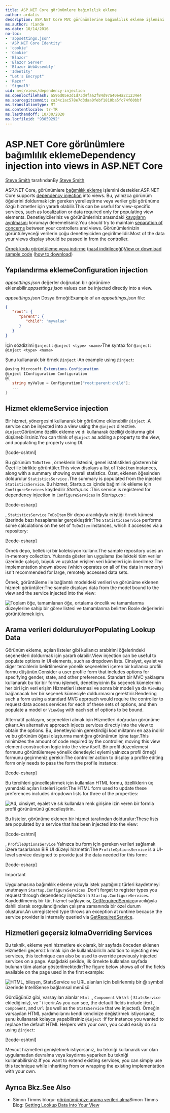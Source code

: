 ```yaml
---
title: ASP.NET Core görünümlere bağımlılık ekleme
author: ardalis
description: ASP.NET Core MVC görünümlerine bağımlılık ekleme işlemini nasıl desteklediğini öğrenin.
ms.author: riande
ms.date: 10/14/2016
no-loc:
- 'appsettings.json'
- 'ASP.NET Core Identity'
- 'cookie'
- 'Cookie'
- 'Blazor'
- 'Blazor Server'
- 'Blazor WebAssembly'
- 'Identity'
- "Let's Encrypt"
- 'Razor'
- 'SignalR'
uid: mvc/views/dependency-injection
ms.openlocfilehash: a596d05e3d1d73d4faa2f84d97a40e4a2c1234e4
ms.sourcegitcommit: ca34c1ac578e7d3daa0febf1810ba5fc74f60bbf
ms.translationtype: MT
ms.contentlocale: tr-TR
ms.lasthandoff: 10/30/2020
ms.locfileid: "93059292"
---
```

# <a name="dependency-injection-into-views-in-aspnet-core"></a><span data-ttu-id="98d70-103">ASP.NET Core görünümlere bağımlılık ekleme</span><span class="sxs-lookup"><span data-stu-id="98d70-103">Dependency injection into views in ASP.NET Core</span></span>

<span data-ttu-id="98d70-104">[Steve Smith](https://ardalis.com/) tarafından</span><span class="sxs-lookup"><span data-stu-id="98d70-104">By [Steve Smith](https://ardalis.com/)</span></span>

<span data-ttu-id="98d70-105">ASP.NET Core, görünümlere [bağımlılık ekleme](xref:fundamentals/dependency-injection) işlemini destekler.</span><span class="sxs-lookup"><span data-stu-id="98d70-105">ASP.NET Core supports [dependency injection](xref:fundamentals/dependency-injection) into views.</span></span> <span data-ttu-id="98d70-106">Bu, yalnızca görünüm öğelerini doldurmak için gereken yerelleştirme veya veriler gibi görünüme özgü hizmetler için yararlı olabilir.</span><span class="sxs-lookup"><span data-stu-id="98d70-106">This can be useful for view-specific services, such as localization or data required only for populating view elements.</span></span> <span data-ttu-id="98d70-107">Denetleyicileriniz ve görünümleriniz arasındaki [kaygıların ayrılmasını](/dotnet/standard/modern-web-apps-azure-architecture/architectural-principles#separation-of-concerns) korumayı denemelisiniz.</span><span class="sxs-lookup"><span data-stu-id="98d70-107">You should try to maintain [separation of concerns](/dotnet/standard/modern-web-apps-azure-architecture/architectural-principles#separation-of-concerns) between your controllers and views.</span></span> <span data-ttu-id="98d70-108">Görünümlerinizin görüntüleyeceği verilerin çoğu denetleyiciden geçirilmelidir.</span><span class="sxs-lookup"><span data-stu-id="98d70-108">Most of the data your views display should be passed in from the controller.</span></span>

<span data-ttu-id="98d70-109">[Örnek kodu görüntüleme veya indirme](https://github.com/dotnet/AspNetCore.Docs/tree/master/aspnetcore/mvc/views/dependency-injection/sample) ([nasıl indirileceği](xref:index#how-to-download-a-sample))</span><span class="sxs-lookup"><span data-stu-id="98d70-109">[View or download sample code](https://github.com/dotnet/AspNetCore.Docs/tree/master/aspnetcore/mvc/views/dependency-injection/sample) ([how to download](xref:index#how-to-download-a-sample))</span></span>

## <a name="configuration-injection"></a><span data-ttu-id="98d70-110">Yapılandırma ekleme</span><span class="sxs-lookup"><span data-stu-id="98d70-110">Configuration injection</span></span>

<span data-ttu-id="98d70-111">*appsettings.json* değerler doğrudan bir görünüme eklenebilir.</span><span class="sxs-lookup"><span data-stu-id="98d70-111">*appsettings.json* values can be injected directly into a view.</span></span>

<span data-ttu-id="98d70-112">*appsettings.json* Dosya örneği:</span><span class="sxs-lookup"><span data-stu-id="98d70-112">Example of an *appsettings.json* file:</span></span>

```json
{
   "root": {
      "parent": {
         "child": "myvalue"
      }
   }
}
```

<span data-ttu-id="98d70-113">İçin sözdizimi `@inject` : `@inject <type> <name>`</span><span class="sxs-lookup"><span data-stu-id="98d70-113">The syntax for `@inject`: `@inject <type> <name>`</span></span>

<span data-ttu-id="98d70-114">Şunu kullanarak bir örnek `@inject` :</span><span class="sxs-lookup"><span data-stu-id="98d70-114">An example using `@inject`:</span></span>

```csharp
@using Microsoft.Extensions.Configuration
@inject IConfiguration Configuration
@{
   string myValue = Configuration["root:parent:child"];
   ...
}
```

## <a name="service-injection"></a><span data-ttu-id="98d70-115">Hizmet ekleme</span><span class="sxs-lookup"><span data-stu-id="98d70-115">Service injection</span></span>

<span data-ttu-id="98d70-116">Bir hizmet, yönergesini kullanarak bir görünüme eklenebilir `@inject` .</span><span class="sxs-lookup"><span data-stu-id="98d70-116">A service can be injected into a view using the `@inject` directive.</span></span> <span data-ttu-id="98d70-117">`@inject`Görünüme özellik ekleme ve dı kullanarak özelliği doldurma gibi düşünebilirsiniz.</span><span class="sxs-lookup"><span data-stu-id="98d70-117">You can think of `@inject` as adding a property to the view, and populating the property using DI.</span></span>

[!code-cshtml[](../../mvc/views/dependency-injection/sample/src/ViewInjectSample/Views/ToDo/Index.cshtml?highlight=4,5,15,16,17)]

<span data-ttu-id="98d70-118">Bu görünüm `ToDoItem` , örneklerin listesini, genel istatistikleri gösteren bir Özet ile birlikte görüntüler.</span><span class="sxs-lookup"><span data-stu-id="98d70-118">This view displays a list of `ToDoItem` instances, along with a summary showing overall statistics.</span></span> <span data-ttu-id="98d70-119">Özet, eklenen öğesinden doldurulur `StatisticsService` .</span><span class="sxs-lookup"><span data-stu-id="98d70-119">The summary is populated from the injected `StatisticsService`.</span></span> <span data-ttu-id="98d70-120">Bu hizmet, Startup.cs içinde bağımlılık ekleme için `ConfigureServices` kaydedilir *Startup.cs* :</span><span class="sxs-lookup"><span data-stu-id="98d70-120">This service is registered for dependency injection in `ConfigureServices` in *Startup.cs* :</span></span>

[!code-csharp[](../../mvc/views/dependency-injection/sample/src/ViewInjectSample/Startup.cs?highlight=6,7&range=15-22)]

<span data-ttu-id="98d70-121">, `StatisticsService` `ToDoItem` Bir depo aracılığıyla eriştiği örnek kümesi üzerinde bazı hesaplamalar gerçekleştirir:</span><span class="sxs-lookup"><span data-stu-id="98d70-121">The `StatisticsService` performs some calculations on the set of `ToDoItem` instances, which it accesses via a repository:</span></span>

[!code-csharp[](../../mvc/views/dependency-injection/sample/src/ViewInjectSample/Model/Services/StatisticsService.cs?highlight=15,20,25)]

<span data-ttu-id="98d70-122">Örnek depo, bellek içi bir koleksiyon kullanır.</span><span class="sxs-lookup"><span data-stu-id="98d70-122">The sample repository uses an in-memory collection.</span></span> <span data-ttu-id="98d70-123">Yukarıda gösterilen uygulama (bellekteki tüm veriler üzerinde çalışır), büyük ve uzaktan erişilen veri kümeleri için önerilmez.</span><span class="sxs-lookup"><span data-stu-id="98d70-123">The implementation shown above (which operates on all of the data in memory) isn't recommended for large, remotely accessed data sets.</span></span>

<span data-ttu-id="98d70-124">Örnek, görüntüleme ile bağlantılı modeldeki verileri ve görünüme eklenen hizmeti görüntüler:</span><span class="sxs-lookup"><span data-stu-id="98d70-124">The sample displays data from the model bound to the view and the service injected into the view:</span></span>

![Toplam öğe, tamamlanan öğe, ortalama öncelik ve tamamlanma düzeylerine sahip bir görev listesi ve tamamlanma belirten Boole değerlerini görüntülemek için.](dependency-injection/_static/screenshot.png)

## <a name="populating-lookup-data"></a><span data-ttu-id="98d70-126">Arama verileri dolduruluyor</span><span class="sxs-lookup"><span data-stu-id="98d70-126">Populating Lookup Data</span></span>

<span data-ttu-id="98d70-127">Görünüm ekleme, açılan listeler gibi kullanıcı arabirimi öğelerindeki seçenekleri doldurmak için yararlı olabilir.</span><span class="sxs-lookup"><span data-stu-id="98d70-127">View injection can be useful to populate options in UI elements, such as dropdown lists.</span></span> <span data-ttu-id="98d70-128">Cinsiyet, eyalet ve diğer tercihlerin belirtilmesine yönelik seçenekleri içeren bir kullanıcı profili formu düşünün.</span><span class="sxs-lookup"><span data-stu-id="98d70-128">Consider a user profile form that includes options for specifying gender, state, and other preferences.</span></span> <span data-ttu-id="98d70-129">Standart bir MVC yaklaşımı kullanarak bu tür bir formu işlemek, denetleyicinin Bu seçenek kümelerinin her biri için veri erişim Hizmetleri istemesi ve sonra bir modeli ya da `ViewBag` bağlanacak her bir seçenek kümesiyle doldurmasını gerektirir.</span><span class="sxs-lookup"><span data-stu-id="98d70-129">Rendering such a form using a standard MVC approach would require the controller to request data access services for each of these sets of options, and then populate a model or `ViewBag` with each set of options to be bound.</span></span>

<span data-ttu-id="98d70-130">Alternatif yaklaşım, seçenekleri almak için Hizmetleri doğrudan görünüme çıkarır.</span><span class="sxs-lookup"><span data-stu-id="98d70-130">An alternative approach injects services directly into the view to obtain the options.</span></span> <span data-ttu-id="98d70-131">Bu, denetleyicinin gerektirdiği kod miktarını en aza indirir ve bu görünüm öğesi oluşturma mantığını görünümün içine taşır.</span><span class="sxs-lookup"><span data-stu-id="98d70-131">This minimizes the amount of code required by the controller, moving this view element construction logic into the view itself.</span></span> <span data-ttu-id="98d70-132">Bir profil düzenlemesi formunu görüntülemeye yönelik denetleyici eylemi yalnızca profil örneği formunu geçirmeniz gerekir:</span><span class="sxs-lookup"><span data-stu-id="98d70-132">The controller action to display a profile editing form only needs to pass the form the profile instance:</span></span>

[!code-csharp[](../../mvc/views/dependency-injection/sample/src/ViewInjectSample/Controllers/ProfileController.cs?highlight=9,19)]

<span data-ttu-id="98d70-133">Bu tercihleri güncelleştirmek için kullanılan HTML formu, özelliklerin üç yanındaki açılan listeleri içerir:</span><span class="sxs-lookup"><span data-stu-id="98d70-133">The HTML form used to update these preferences includes dropdown lists for three of the properties:</span></span>

![Ad, cinsiyet, eyalet ve sık kullanılan renk girişine izin veren bir formla profil görünümünü güncelleştirin.](dependency-injection/_static/updateprofile.png)

<span data-ttu-id="98d70-135">Bu listeler, görünüme eklenen bir hizmet tarafından doldurulur:</span><span class="sxs-lookup"><span data-stu-id="98d70-135">These lists are populated by a service that has been injected into the view:</span></span>

[!code-cshtml[](../../mvc/views/dependency-injection/sample/src/ViewInjectSample/Views/Profile/Index.cshtml?highlight=4,16,17,21,22,26,27)]

<span data-ttu-id="98d70-136">, `ProfileOptionsService` Yalnızca bu form için gereken verileri sağlamak üzere tasarlanan BIR UI düzeyi hizmettir:</span><span class="sxs-lookup"><span data-stu-id="98d70-136">The `ProfileOptionsService` is a UI-level service designed to provide just the data needed for this form:</span></span>

[!code-csharp[](../../mvc/views/dependency-injection/sample/src/ViewInjectSample/Model/Services/ProfileOptionsService.cs?highlight=7,13,24)]

> [!IMPORTANT]
> <span data-ttu-id="98d70-137">Uygulamasına bağımlılık ekleme yoluyla istek yaptığınız türleri kaydetmeyi unutmayın `Startup.ConfigureServices` .</span><span class="sxs-lookup"><span data-stu-id="98d70-137">Don't forget to register types you request through dependency injection in `Startup.ConfigureServices`.</span></span> <span data-ttu-id="98d70-138">Kaydedilmemiş bir tür, hizmet sağlayıcısı, [GetRequiredService](/dotnet/api/microsoft.extensions.dependencyinjection.serviceproviderserviceextensions.getrequiredservice)aracılığıyla dahili olarak sorgulandığından çalışma zamanında bir özel durum oluşturur.</span><span class="sxs-lookup"><span data-stu-id="98d70-138">An unregistered type throws an exception at runtime because the service provider is internally queried via [GetRequiredService](/dotnet/api/microsoft.extensions.dependencyinjection.serviceproviderserviceextensions.getrequiredservice).</span></span>

## <a name="overriding-services"></a><span data-ttu-id="98d70-139">Hizmetleri geçersiz kılma</span><span class="sxs-lookup"><span data-stu-id="98d70-139">Overriding Services</span></span>

<span data-ttu-id="98d70-140">Bu teknik, ekleme yeni hizmetlere ek olarak, bir sayfada önceden eklenen Hizmetleri geçersiz kılmak için de kullanılabilir.</span><span class="sxs-lookup"><span data-stu-id="98d70-140">In addition to injecting new services, this technique can also be used to override previously injected services on a page.</span></span> <span data-ttu-id="98d70-141">Aşağıdaki şekilde, ilk örnekte kullanılan sayfada bulunan tüm alanlar gösterilmektedir:</span><span class="sxs-lookup"><span data-stu-id="98d70-141">The figure below shows all of the fields available on the page used in the first example:</span></span>

![HTML, bileşen, StatsService ve URL alanları için belirlenmiş bir @ symbol üzerinde IntelliSense bağlamsal menüsü](dependency-injection/_static/razor-fields.png)

<span data-ttu-id="98d70-143">Gördüğünüz gibi, varsayılan alanlar `Html` ,, `Component` ve `Url` ( `StatsService` eklediğimiz), ve ' i içerir.</span><span class="sxs-lookup"><span data-stu-id="98d70-143">As you can see, the default fields include `Html`, `Component`, and `Url` (as well as the `StatsService` that we injected).</span></span> <span data-ttu-id="98d70-144">Örneğin varsayılan HTML yardımcılarını kendi kendinize değiştirmek istiyorsanız, şunu kullanarak kolayca yapabilirsiniz `@inject` :</span><span class="sxs-lookup"><span data-stu-id="98d70-144">If for instance you wanted to replace the default HTML Helpers with your own, you could easily do so using `@inject`:</span></span>

[!code-cshtml[](../../mvc/views/dependency-injection/sample/src/ViewInjectSample/Views/Helper/Index.cshtml?highlight=3,11)]

<span data-ttu-id="98d70-145">Mevcut hizmetleri genişletmek istiyorsanız, bu tekniği kullanarak var olan uygulamadan devralma veya kaydırma yaparken bu tekniği kullanabilirsiniz.</span><span class="sxs-lookup"><span data-stu-id="98d70-145">If you want to extend existing services, you can simply use this technique while inheriting from or wrapping the existing implementation with your own.</span></span>

## <a name="see-also"></a><span data-ttu-id="98d70-146">Ayrıca Bkz.</span><span class="sxs-lookup"><span data-stu-id="98d70-146">See Also</span></span>

* <span data-ttu-id="98d70-147">Simon Timms blogu: [görünümünüze arama verileri alma](https://blog.simontimms.com/2015/06/09/getting-lookup-data-into-you-view/)</span><span class="sxs-lookup"><span data-stu-id="98d70-147">Simon Timms Blog: [Getting Lookup Data Into Your View](https://blog.simontimms.com/2015/06/09/getting-lookup-data-into-you-view/)</span></span>
